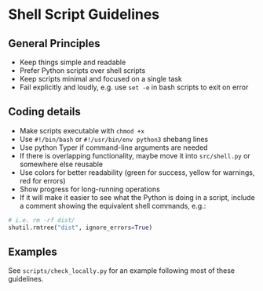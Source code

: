 # Shell Script Guidelines

## General Principles

- Keep things simple and readable
- Prefer Python scripts over shell scripts
- Keep scripts minimal and focused on a single task
- Fail explicitly and loudly, e.g. use `set -e` in bash scripts to exit on error

## Coding details
- Make scripts executable with `chmod +x`
- Use `#!/bin/bash` or `#!/usr/bin/env python3` shebang lines
- Use python Typer if command-line arguments are needed
- If there is overlapping functionality, maybe move it into `src/shell.py` or somewhere else reusable
- Use colors for better readability (green for success, yellow for warnings, red for errors)
- Show progress for long-running operations
- If it will make it easier to see what the Python is doing in a script, include a comment showing the equivalent shell commands, e.g.:
```python
# i.e. rm -rf dist/
shutil.rmtree("dist", ignore_errors=True)
```


## Examples

See `scripts/check_locally.py` for an example following most of these guidelines.
